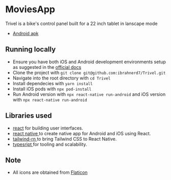 # MoviesApp
Trivel  is a bike's control panel built for a 22 inch tablet in lanscape mode 

- <a href="https://i.diawi.com/MpBBfj">Android apk</a>

## Running locally
- Ensure you have both iOS and Android development environments setup as suggested in the <a href="https://reactnative.dev/docs/environment-setup">official docs</a>
- Clone the project with `git clone git@github.com:ibrahnerd7/Trivel.git`
- Navigate into the root directory with `cd Trivel`
- Install dependecies with  `yarn install`
- Install iOS pods with `npx pod-install`
- Run Android version with `npx react-native run-android` and iOS version with `npx react-native run-android`

## Libraries used
- <a href="https://reactjs.org">react</a> for  building user interfaces.
- <a href="https://reactnavigation.org">react native </a> to create native app for Android and iOS using React.
- <a href="https://github.com/vadimdemedes/tailwind-rn#readme">tailwind-rn </a> to bring Tailwind CSS to React Native.
- <a href="https://reactnavigation.org">typesript </a> for tooling and scalability.

## Note
- All icons are obtained from <a href="https://www.flaticon.com/">Flaticon</a>
